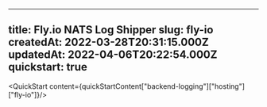 
---
title: Fly.io NATS Log Shipper
slug: fly-io
createdAt: 2022-03-28T20:31:15.000Z
updatedAt: 2022-04-06T20:22:54.000Z
quickstart: true
---

<QuickStart content={quickStartContent["backend-logging"]["hosting"]["fly-io"]}/>
